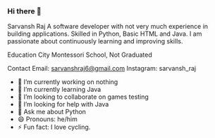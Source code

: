 ### Hi there 👋

Sarvansh Raj
A software developer with not very much experience in building applications. Skilled in Python, Basic HTML and Java. I am passionate about continuously learning and improving skills.

Education
City Montessori School, Not Graduated

Contact
Email: sarvanshraj6@gmail.com 
Instagram: sarvansh_raj

- 🔭 I’m currently working on nothing
- 🌱 I’m currently learning Java
- 👯 I’m looking to collaborate on games testing
- 🤔 I’m looking for help with Java
- 💬 Ask me about Python
- 😄 Pronouns: he/him
- ⚡ Fun fact: I love cycling.
